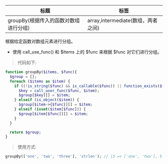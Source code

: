 | 标题                                  | 标签                               |
| ------------------------------------- | ---------------------------------- |
| groupBy(根据传入的函数对数组进行分组) | array,intermediate(数组，两者之间) |

根据给定函数对数组元素进行分组。

- 使用 call_use_func() 和 $items 上的 $func 来根据 $func 对它们进行分组。

> 代码如下:

```php
function groupBy($items, $func){
  $group = [];
  foreach ($items as $item) {
    if ((!is_string($func) && is_callable($func)) || function_exists($func)) {
      $key = call_user_func($func, $item);
      $group[$key][] = $item;
    } elseif (is_object($item)) {
      $group[$item->{$func}][] = $item;
    } elseif (isset($item[$func])) {
      $group[$item[$func]][] = $item;
    }
  }

  return $group;
}
```

> 使用方式:

```php
groupBy(['one', 'two', 'three'], 'strlen'); // [3 => ['one', 'two'], 5 => ['three']]
```
